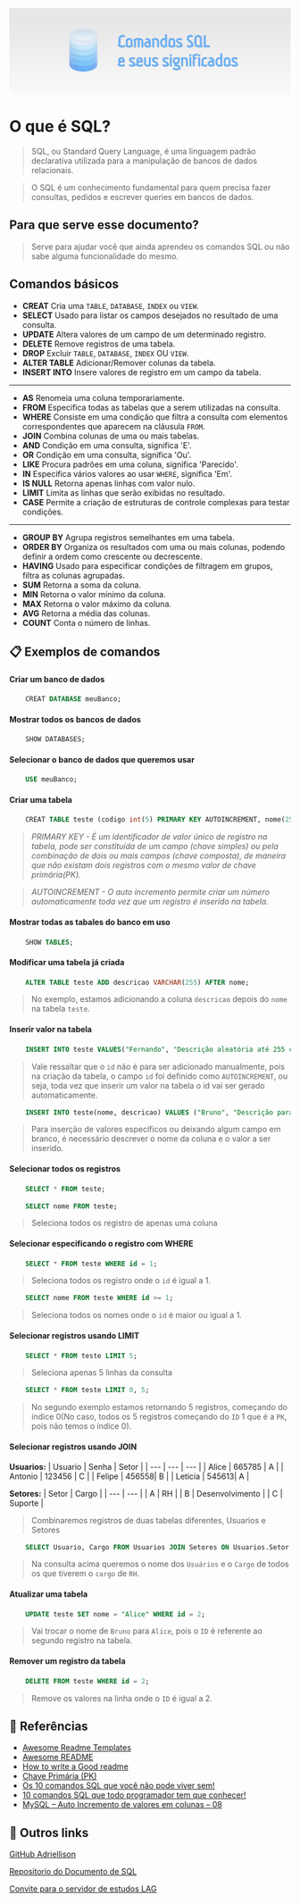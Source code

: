 ![Logo](https://github.com/adriellison/Reposit-rio-de-SQL/blob/main/cover.png)

# O que é SQL?

> SQL, ou Standard Query Language, é uma linguagem padrão declarativa utilizada para a manipulação de bancos de dados relacionais.

> O SQL é um conhecimento fundamental para quem precisa fazer consultas, pedidos e escrever queries em bancos de dados.

## Para que serve esse documento?

> Serve para ajudar você que ainda aprendeu os comandos SQL ou não sabe alguma funcionalidade do mesmo.

## Comandos básicos

- **CREAT**
    Cria uma `TABLE`, `DATABASE`, `INDEX` ou `VIEW`.
- **SELECT**
    Usado para listar os campos desejados no resultado de uma consulta.
- **UPDATE**
    Altera valores de um campo de um determinado registro.
- **DELETE**
    Remove registros de uma tabela.
- **DROP**
    Excluir `TABLE`, `DATABASE`, `INDEX` OU `VIEW`.
- **ALTER TABLE**
    Adicionar/Remover colunas da tabela.
- **INSERT INTO**
    Insere valores de registro em um campo da tabela.
---
- **AS**
    Renomeia uma coluna temporariamente.
- **FROM**
    Especifica todas as tabelas que a serem utilizadas na consulta.
- **WHERE**
    Consiste em uma condição que filtra a consulta com elementos correspondentes que aparecem na cláusula `FROM`.
- **JOIN**
    Combina colunas de uma ou mais tabelas.
- **AND**
    Condição em uma consulta, significa 'E'.
- **OR**
    Condição em uma consulta, significa 'Ou'.
- **LIKE**
    Procura padrões em uma coluna, significa 'Parecido'.
- **IN**
    Especifica vários valores ao usar `WHERE`, significa 'Em'.
- **IS NULL**
    Retorna apenas linhas com valor nulo.
- **LIMIT**
    Limita as linhas que serão exibidas no resultado.
- **CASE**
    Permite a criação de estruturas de controle complexas para testar condições.
---
- **GROUP BY**
    Agrupa registros semelhantes em uma tabela.
- **ORDER BY**
    Organiza os resultados com uma ou mais colunas, podendo definir a ordem como crescente ou decrescente.
- **HAVING**
    Usado para especificar condições de filtragem em grupos, filtra as colunas agrupadas.
- **SUM**
    Retorna a soma da coluna.
- **MIN**
    Retorna o valor mínimo da coluna.
- **MAX**
    Retorna o valor máximo da coluna.
- **AVG**
    Retorna a média das colunas.
- **COUNT**
    Conta o número de linhas.

## 📋 Exemplos de comandos

#### Criar um banco de dados
```sql
    CREAT DATABASE meuBanco;
```

#### Mostrar todos os bancos de dados
```sql
    SHOW DATABASES;
```

#### Selecionar o banco de dados que queremos usar
```sql
    USE meuBanco;
```

#### Criar uma tabela 
```sql
    CREAT TABLE teste (codigo int(5) PRIMARY KEY AUTOINCREMENT, nome(255));
```
> _PRIMARY KEY - É um identificador de valor único de registro na tabela, pode ser constituída de um campo (chave simples) ou pela combinação de dois ou mais campos (chave composta), de maneira que não existam dois registros com o mesmo valor de chave primária(PK)._

> _AUTOINCREMENT - O auto incremento permite criar um número automaticamente toda vez que um registro é inserido na tabela._

#### Mostrar todas as tabales do banco em uso
```sql
    SHOW TABLES;
```

#### Modificar uma tabela já criada
```sql
    ALTER TABLE teste ADD descricao VARCHAR(255) AFTER nome;
```

> No exemplo, estamos adicionando a coluna `descricao` depois do `nome` na tabela `teste`.

#### Inserir valor na tabela
```sql
    INSERT INTO teste VALUES("Fernando", "Descrição aleatória até 255 caracteres");
```
> Vale ressaltar que o `id` não é para ser adicionado manualmente, poís na criação da tabela, o campo `id` foi definido como `AUTOINCREMENT`, ou seja, toda vez que inserir um valor na tabela o id vai ser gerado automaticamente.

```sql
    INSERT INTO teste(nome, descricao) VALUES ("Bruno", "Descrição para o teste");
```
> Para inserção de valores específicos ou deixando algum campo em branco, é necessário descrever o nome da coluna e o valor a ser inserido.

#### Selecionar todos os registros
```sql
    SELECT * FROM teste;
```

```sql
    SELECT nome FROM teste;
```
> Seleciona todos os registro de apenas uma coluna

#### Selecionar especificando o registro com WHERE
```sql
    SELECT * FROM teste WHERE id = 1;
```
> Seleciona todos os registro onde o `id` é igual a 1.

```sql
    SELECT nome FROM teste WHERE id >= 1;
```
> Seleciona todos os nomes onde o `id` é maior ou igual a 1.

#### Selecionar registros usando LIMIT 
```sql
    SELECT * FROM teste LIMIT 5;
```
> Seleciona apenas 5 linhas da consulta

```sql
    SELECT * FROM teste LIMIT 0, 5;
```
> No segundo exemplo estamos retornando 5 registros, começando do índice 0(No caso, todos os 5 registros começando do `ID` 1 que é a `PK`, pois não temos o índice 0).

#### Selecionar registros usando JOIN

**Usuarios:**
| Usuario | Senha | Setor |
| --- | --- | --- |
| Alice | 665785 | A |
| Antonio | 123456 | C |
| Felipe | 456558| B |
| Leticia | 545613| A |

**Setores:**
| Setor | Cargo |
| --- | --- |
| A | RH |
| B | Desenvolvimento |
| C | Suporte |

> Combinaremos registros de duas tabelas diferentes, Usuarios e Setores

```sql
    SELECT Usuario, Cargo FROM Usuarios JOIN Setores ON Usuarios.Setor = Setores.Setor WHERE Setores.Cargo = "RH";
```
> Na consulta acima queremos o nome dos `Usuários` e o `Cargo` de todos os que tiverem o `cargo` de `RH`.

#### Atualizar uma tabela
```sql
    UPDATE teste SET nome = "Alice" WHERE id = 2;
```
> Vai trocar o nome de `Bruno` para `Alice`, pois o `ID` é referente ao segundo registro na tabela.

#### Remover um registro da tabela
```sql
    DELETE FROM teste WHERE id = 2;
```
> Remove os valores na linha onde o `ID` é igual a 2.

## 📑 Referências

 - [Awesome Readme Templates](https://awesomeopensource.com/project/elangosundar/awesome-README-templates)
 - [Awesome README](https://github.com/matiassingers/awesome-readme)
 - [How to write a Good readme](https://bulldogjob.com/news/449-how-to-write-a-good-readme-for-your-github-project)
 - [Chave Primária (PK)](https://datasus.saude.gov.br/glossario/chave-primaria-pk/#:~:text=A%20chave%20prim%C3%A1ria%2C%20ou%20Primary,mesmo%20valor%20de%20chave%20prim%C3%A1ria.)
 - [Os 10 comandos SQL que você não pode viver sem!](https://becode.com.br/comandos-sql-nao-pode-viver-sem/)
 - [10 comandos SQL que todo programador tem que conhecer!](https://kenzie.com.br/blog/comandos-sql/)
 - [MySQL – Auto Incremento de valores em colunas – 08](http://www.bosontreinamentos.com.br/mysql/mysql-auto-incremento-de-valores-em-colunas-08/#:~:text=O%20auto%20incremento%20permite%20que,incrementa%20de%201%20em%201.)
 
## 🚀 Outros links

[GitHub Adriellison](https://github.com/adriellison)

[Repositorio do Documento de SQL](https://github.com/adriellison/Reposit-rio-de-SQL)

[Convite para o servidor de estudos LAG](https://discord.gg/Z4RcfxtPYE)
